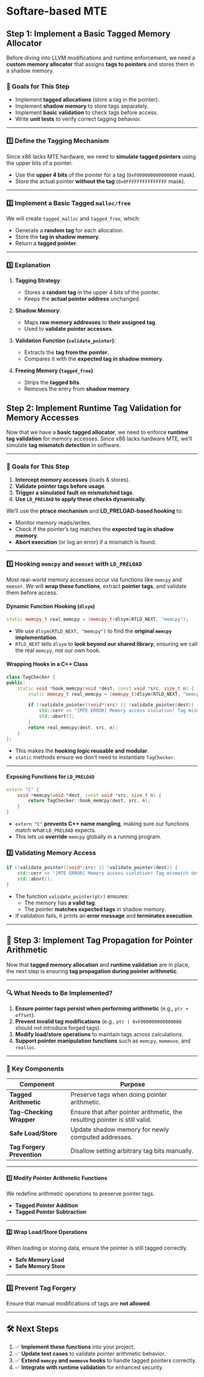 # Softare-based MTE

## **Step 1: Implement a Basic Tagged Memory Allocator**

Before diving into LLVM modifications and runtime enforcement, we need a **custom memory allocator** that assigns **tags to pointers** and stores them in a shadow memory.

### **🔹 Goals for This Step**

- Implement **tagged allocations** (store a tag in the pointer).
- Implement **shadow memory** to store tags separately.
- Implement **basic validation** to check tags before access.
- Write **unit tests** to verify correct tagging behavior.

---

### **1️⃣ Define the Tagging Mechanism**

Since x86 lacks MTE hardware, we need to **simulate tagged pointers** using the upper bits of a pointer.
- Use the **upper 4 bits** of the pointer for a tag (`0xF000000000000000` mask).
- Store the actual pointer **without the tag** (`0x0FFFFFFFFFFFFFFF` mask).

---

### **2️⃣ Implement a Basic Tagged `malloc/free`**
We will create `tagged_malloc` and `tagged_free`, which:  
- Generate a **random tag** for each allocation.
- Store the **tag in shadow memory**.
- Return a **tagged pointer**.

---

### **3️⃣ Explanation**
1. **Tagging Strategy**:
   - Stores a **random tag** in the upper 4 bits of the pointer.
   - Keeps the **actual pointer address** unchanged.

2. **Shadow Memory**:
   - Maps **raw memory addresses** to **their assigned tag**.
   - Used to **validate pointer accesses**.

3. **Validation Function (`validate_pointer`)**:
   - Extracts the **tag from the pointer**.
   - Compares it with the **expected tag in shadow memory**.

4. **Freeing Memory (`tagged_free`)**:
   - Strips the **tagged bits**.
   - Removes the entry from **shadow memory**.

## **Step 2: Implement Runtime Tag Validation for Memory Accesses**

Now that we have a **basic tagged allocator**, we need to enforce **runtime tag validation** for memory accesses. Since x86 lacks hardware MTE, we’ll simulate **tag mismatch detection** in software.

---

### **📌 Goals for This Step**
1. **Intercept memory accesses** (loads & stores).
2. **Validate pointer tags before usage**.
3. **Trigger a simulated fault on mismatched tags**.
4. **Use `LD_PRELOAD` to apply these checks dynamically**.


We’ll use the **ptrace mechanism** and **LD_PRELOAD-based hooking** to:
- Monitor memory reads/writes.
- Check if the pointer’s tag matches the **expected tag in shadow memory**.
- **Abort execution** (or log an error) if a mismatch is found.

---

### **1️⃣ Hooking `memcpy` and `memset` with `LD_PRELOAD`**

Most real-world memory accesses occur via functions like `memcpy` and `memset`.
We will **wrap these functions**, extract **pointer tags**, and validate them before access.

#### **Dynamic Function Hooking (`dlsym`)**
```cpp
static memcpy_t real_memcpy = (memcpy_t)dlsym(RTLD_NEXT, "memcpy");
```
- We use `dlsym(RTLD_NEXT, "memcpy")` to find the **original `memcpy` implementation**.
- `RTLD_NEXT` tells `dlsym` to **look beyond our shared library**, ensuring we call the real `memcpy`, not our own hook.

#### **Wrapping Hooks in a C++ Class**
```cpp
class TagChecker {
public:
    static void *hook_memcpy(void *dest, const void *src, size_t n) {
        static memcpy_t real_memcpy = (memcpy_t)dlsym(RTLD_NEXT, "memcpy");

        if (!validate_pointer((void*)src) || !validate_pointer(dest)) {
            std::cerr << "[MTE ERROR] Memory access violation! Tag mismatch detected." << std::endl;
            std::abort();
        }
        return real_memcpy(dest, src, n);
    }
};
```
- This makes the **hooking logic reusable and modular**.
- `static` methods ensure we don't need to instantiate `TagChecker`.

---

#### **Exposing Functions for `LD_PRELOAD`**
```cpp
extern "C" {
    void *memcpy(void *dest, const void *src, size_t n) {
        return TagChecker::hook_memcpy(dest, src, n);
    }
}
```
- `extern "C"` **prevents C++ name mangling**, making sure our functions match what `LD_PRELOAD` expects.
- This lets us **override** `memcpy` globally in a running program.



### **2️⃣ Validating Memory Access**
```cpp
if (!validate_pointer((void*)src) || !validate_pointer(dest)) {
    std::cerr << "[MTE ERROR] Memory access violation! Tag mismatch detected." << std::endl;
    std::abort();
}
```
- The function `validate_pointer(ptr)` ensures:
  - The memory has **a valid tag**.
  - The pointer **matches expected tags** in shadow memory.
- If validation fails, it prints an **error message** and **terminates execution**.

---

## **🚀 Step 3: Implement Tag Propagation for Pointer Arithmetic**

Now that **tagged memory allocation** and **runtime validation** are in place, the next step is ensuring **tag propagation during pointer arithmetic**.

---

### **🔍 What Needs to Be Implemented?**
1. **Ensure pointer tags persist when performing arithmetic** (e.g., `ptr + offset`).
2. **Prevent invalid tag modifications** (e.g., `ptr | 0xF000000000000000` should not introduce forged tags).
3. **Modify load/store operations** to maintain tags across calculations.
4. **Support pointer manipulation functions** such as `memcpy`, `memmove`, and `realloc`.

---

### **🔑 Key Components**
| Component            | Purpose |
|----------------------|---------|
| **Tagged Arithmetic** | Preserve tags when doing pointer arithmetic. |
| **Tag-Checking Wrapper** | Ensure that after pointer arithmetic, the resulting pointer is still valid. |
| **Safe Load/Store** | Update shadow memory for newly computed addresses. |
| **Tag Forgery Prevention** | Disallow setting arbitrary tag bits manually. |

---

#### **1️⃣ Modify Pointer Arithmetic Functions**

We redefine arithmetic operations to preserve pointer tags.

- **Tagged Pointer Addition**
- **Tagged Pointer Subtraction**
---

#### **2️⃣ Wrap Load/Store Operations**

When loading or storing data, ensure the pointer is still tagged correctly.

- **Safe Memory Load**
- **Safe Memory Store**

---

### **3️⃣ Prevent Tag Forgery**
Ensure that manual modifications of tags are **not allowed**.

---

## **🛠️ Next Steps**
1. ✅ **Implement these functions** into your project.
2. ✅ **Update test cases** to validate pointer arithmetic behavior.
3. ✅ **Extend `memcpy` and `memmove` hooks** to handle tagged pointers correctly.
4. ✅ **Integrate with runtime validation** for enhanced security.
